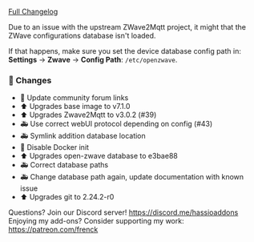 [Full Changelog][changelog]

Due to an issue with the upstream ZWave2Mqtt project, it might that the ZWave configurations database isn't loaded.

If that happens, make sure you set the device database config path in:
**Settings** -> **Zwave** -> **Config Path**: `/etc/openzwave`.

### 🔨 Changes

- :hammer: Update community forum links
- :arrow_up: Upgrades base image to v7.1.0
- :arrow_up: Upgrades Zwave2Mqtt to v3.0.2 (#39)
- :ambulance: Use correct webUI protocol depending on config (#43)
- :ambulance: Symlink addition database location
- :hammer: Disable Docker init
- :arrow_up: Upgrades open-zwave database to e3bae88
- :ambulance: Correct database paths
- :ambulance: Change database path again, update documentation with known issue
- :arrow_up: Upgrades git to 2.24.2-r0

[changelog]: https://github.com/hassio-addons/addon-zwave2mqtt/compare/v0.5.0...v0.6.0

Questions? Join our Discord server! https://discord.me/hassioaddons
Enjoying my add-ons? Consider supporting my work: https://patreon.com/frenck
